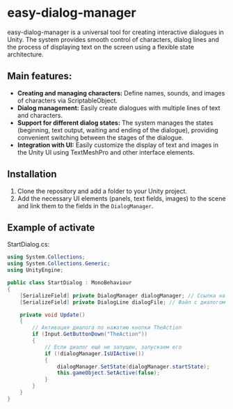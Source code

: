 # easy-dialog-manager

easy-dialog-manager is a universal tool for creating interactive dialogues in Unity. The system provides smooth control of characters, dialog lines and the process of displaying text on the screen using a flexible state architecture.

## Main features:
- **Creating and managing characters:** Define names, sounds, and images of characters via ScriptableObject.
- **Dialog management:** Easily create dialogues with multiple lines of text and characters.
- **Support for different dialog states:** The system manages the states (beginning, text output, waiting and ending of the dialogue), providing convenient switching between the stages of the dialogue.
- **Integration with UI:** Easily customize the display of text and images in the Unity UI using TextMeshPro and other interface elements.

## Installation

1. Clone the repository and add a folder to your Unity project.
2. Add the necessary UI elements (panels, text fields, images) to the scene and link them to the fields in the `DialogManager`.

## Example of activate
StartDialog.cs:
```csharp
using System.Collections;
using System.Collections.Generic;
using UnityEngine;

public class StartDialog : MonoBehaviour
{
    [SerializeField] private DialogManager dialogManager; // Ссылка на менеджер диалогов
    [SerializeField] private DialogLine dialogFile; // Файл с диалогом

    private void Update()
    {
        // Активация диалога по нажатию кнопки TheAction
        if (Input.GetButtonDown("TheAction"))
        {
            // Если диалог ещё не запущен, запускаем его
            if (!dialogManager.IsUIActive())
            {
                dialogManager.SetState(dialogManager.startState);
                this.gameObject.SetActive(false);
            }
        }
    }
}

```
